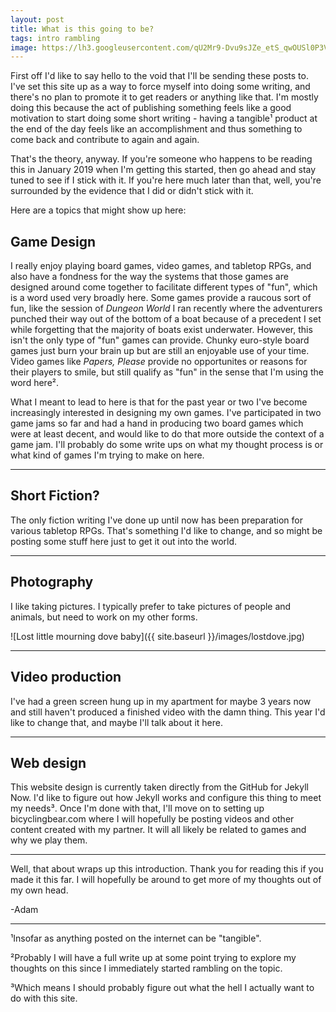 ```yaml
---
layout: post
title: What is this going to be?
tags: intro rambling
image: https://lh3.googleusercontent.com/qU2Mr9-Dvu9sJZe_etS_qwOUSl0P3VkdTqiblfoSm8wSc6dWg9MhP-oZOiP3oBan9BVkWIOdgtwMNvhKtmyqcANrjMpBPX74vj_ceMUtrCTNv0QZgX0DQSjEuKZvewrCsE82zK-z4lA=w2400
---
```

First off I'd like to say hello to the void that I'll be sending these posts to. I've set this site up as a way to force myself into doing some writing, and there's no plan to promote it to get readers or anything like that. I'm mostly doing this because the act of publishing something feels like a good motivation to start doing some short writing - having a tangible¹ product at the end of the day feels like an accomplishment and thus something to come back and contribute to again and again.

That's the theory, anyway. If you're someone who happens to be reading this in January 2019 when I'm getting this started, then go ahead and stay tuned to see if I stick with it. If you're here much later than that, well, you're surrounded by the evidence that I did or didn't stick with it.

Here are a topics that might show up here:

## Game Design
I really enjoy playing board games, video games, and tabletop RPGs, and also have a fondness for the way the systems that those games are designed around come together to facilitate different types of "fun", which is a word used very broadly here. Some games provide a raucous sort of fun, like the session of *Dungeon World* I ran recently where the adventurers punched their way out of the bottom of a boat because of a precedent I set while forgetting that the majority of boats exist underwater. However, this isn't the only type of "fun" games can provide. Chunky euro-style board games just burn your brain up but are still an enjoyable use of your time. Video games like *Papers, Please* provide no opportunites or reasons for their players to smile, but still qualify as "fun" in the sense that I'm using the word here².

What I meant to lead to here is that for the past year or two I've become increasingly interested in designing my own games. I've participated in two game jams so far and had a hand in producing two board games which were at least decent, and would like to do that more outside the context of a game jam. I'll probably do some write ups on what my thought process is or what kind of games I'm trying to make on here.

***

## Short Fiction?
The only fiction writing I've done up until now has been preparation for various tabletop RPGs. That's something I'd like to change, and so might be posting some stuff here just to get it out into the world.

***

## Photography
I like taking pictures. I typically prefer to take pictures of people and animals, but need to work on my other forms. 

![Lost little mourning dove baby]({{ site.baseurl }}/images/lostdove.jpg)

***

## Video production
I've had a green screen hung up in my apartment for maybe 3 years now and still haven't produced a finished video with the damn thing. This year I'd like to change that, and maybe I'll talk about it here. 

***

## Web design
This website design is currently taken directly from the GitHub for Jekyll Now. I'd like to figure out how Jekyll works and configure this thing to meet my needs³. Once I'm done with that, I'll move on to setting up bicyclingbear.com where I will hopefully be posting videos and other content created with my partner. It will all likely be related to games and why we play them.

***

Well, that about wraps up this introduction. Thank you for reading this if you made it this far. I will hopefully be around to get more of my thoughts out of my own head.

-Adam


***
¹Insofar as anything posted on the internet can be "tangible".

²Probably I will have a full write up at some point trying to explore my thoughts on this since I immediately started rambling on the topic.

³Which means I should probably figure out what the hell I actually want to do with this site.

